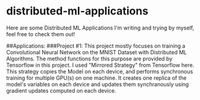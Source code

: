 # distributed-ml-applications
Here are some Distributed ML Applications I'm writing and trying by myself, feel free to check them out!

##Applications:
###Project #1:
This project mostly focuses on training a Convolutional Neural Network on the MNIST Dataset with Distributed ML Algorithms. 
The method functions for this purpose are provided by Tensorflow in this project.
I used "Mirrored Strategy" from Tensorflow here. This strategy copies the Model on each device, and performs synchronous training for multiple GPU(s) on one machine.
It creates one replica of the model's variables on each device and updates them synchranously using gradient updates computed on each device. 
